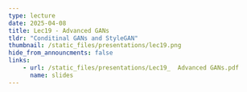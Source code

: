 ```yaml
---
type: lecture
date: 2025-04-08
title: Lec19 - Advanced GANs
tldr: "Conditinal GANs and StyleGAN"
thumbnail: /static_files/presentations/lec19.png
hide_from_announcments: false
links:
    - url: /static_files/presentations/Lec19_  Advanced GANs.pdf
      name: slides
---
```

